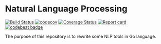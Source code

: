 # Natural Language Processing



[![Build Status](https://travis-ci.org/SebastienBoisard/NaturalLanguageProcessing.svg?branch=master)](https://travis-ci.org/SebastienBoisard/NaturalLanguageProcessing)
[![codecov](https://codecov.io/gh/SebastienBoisard/NaturalLanguageProcessing/branch/master/graph/badge.svg)](https://codecov.io/gh/SebastienBoisard/NaturalLanguageProcessing)
[![Coverage Status](https://coveralls.io/repos/github/SebastienBoisard/NaturalLanguageProcessing/badge.svg?branch=master)](https://coveralls.io/github/SebastienBoisard/NaturalLanguageProcessing?branch=master)
[![Report card](https://goreportcard.com/badge/github.com/SebastienBoisard/NaturalLanguageProcessing)](https://goreportcard.com/report/github.com/SebastienBoisard/NaturalLanguageProcessing)
[![codebeat badge](https://codebeat.co/badges/155e5b92-fc8e-4fa9-8b32-14761b5dc235)](https://codebeat.co/projects/github-com-sebastienboisard-naturallanguageprocessing)


The purpose of this repository is to rewrite some NLP tools in Go language.
